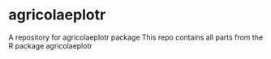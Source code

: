 # agricolaeplotr
A repository for agricolaeplotr package
This repo contains all parts from the R package agricolaeplotr
